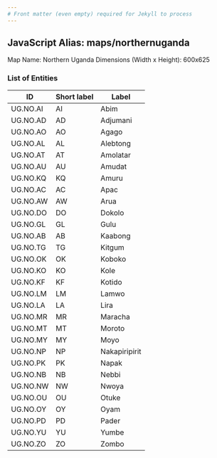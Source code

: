 ```yaml
---
# Front matter (even empty) required for Jekyll to process
---
```


## JavaScript Alias: maps/northernuganda

Map Name: Northern Uganda
Dimensions (Width x Height): 600x625

### List of Entities

| ID       | Short label | Label         |
| -------- | ----------- | ------------- |
| UG.NO.AI | AI          | Abim          |
| UG.NO.AD | AD          | Adjumani      |
| UG.NO.AO | AO          | Agago         |
| UG.NO.AL | AL          | Alebtong      |
| UG.NO.AT | AT          | Amolatar      |
| UG.NO.AU | AU          | Amudat        |
| UG.NO.KQ | KQ          | Amuru         |
| UG.NO.AC | AC          | Apac          |
| UG.NO.AW | AW          | Arua          |
| UG.NO.DO | DO          | Dokolo        |
| UG.NO.GL | GL          | Gulu          |
| UG.NO.AB | AB          | Kaabong       |
| UG.NO.TG | TG          | Kitgum        |
| UG.NO.OK | OK          | Koboko        |
| UG.NO.KO | KO          | Kole          |
| UG.NO.KF | KF          | Kotido        |
| UG.NO.LM | LM          | Lamwo         |
| UG.NO.LA | LA          | Lira          |
| UG.NO.MR | MR          | Maracha       |
| UG.NO.MT | MT          | Moroto        |
| UG.NO.MY | MY          | Moyo          |
| UG.NO.NP | NP          | Nakapiripirit |
| UG.NO.PK | PK          | Napak         |
| UG.NO.NB | NB          | Nebbi         |
| UG.NO.NW | NW          | Nwoya         |
| UG.NO.OU | OU          | Otuke         |
| UG.NO.OY | OY          | Oyam          |
| UG.NO.PD | PD          | Pader         |
| UG.NO.YU | YU          | Yumbe         |
| UG.NO.ZO | ZO          | Zombo         |
